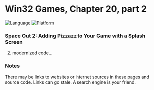 # Win32 Games, Chapter 20, part 2
[![Language](https://img.shields.io/badge/Language%20-C++-blue.svg)](https://github.com/GeorgePimpleton/Win32-games/)
[![Platform](https://img.shields.io/badge/Platform%20-Win32-blue.svg)](https://github.com/GeorgePimpleton/Win32-games/)
### Space Out 2: Adding Pizzazz to Your Game with a Splash Screen

2. modernized code...

### Notes
There may be links to websites or internet sources in these pages and source code. Links can go stale. A search engine is your friend.
